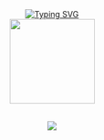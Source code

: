 <div align="center">
<a href="https://git.io/typing-svg"><img src="https://readme-typing-svg.demolab.com?font=Roboto+Mono&letterSpacing=1px&pause=1000&color=4C24F7&center=true&vCenter=true&width=435&lines=Software+Developer+from+Brazil;Intern+at+%40NewGo+" alt="Typing SVG" /></a>  </div>
<div align="center">
  <a href="https://github.com/jonssond">
  <img height="149em" src="https://github-readme-stats.vercel.app/api/top-langs/?username=jonssond&layout=compact&langs_count=7&theme=tokyonight"/>
</div>
    <br>
    <div align="center">
<p align="center">
  <a href="https://skillicons.dev">
    <img src="https://skillicons.dev/icons?i=ts,js,python,java,react,express,nodejs,spring,mongodb,postgresql,mysql,git,docker&theme=dark" />
  </a>
</p>
</div>



